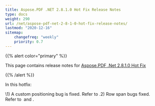 ```yaml
---
title: Aspose.PDF .NET 2.8.1.0 Hot Fix Release Notes
type: docs
weight: 290
url: /net/aspose-pdf-net-2-8-1-0-hot-fix-release-notes/
lastmod: "2020-12-16"
sitemap:
    changefreq: "weekly"
    priority: 0.7
---
```


{{% alert color="primary" %}} 

This page contains release notes for [Aspose.PDF .Net 2.8.1.0 Hot Fix](http://www.aspose.com/downloads/pdf/net/new-releases/aspose.pdf-.net-2.8.1.0-hot-fix/)

{{% /alert %}} 

In this hotfix:

\1) A custom positioning bug is fixed. Refer to .2) Row span bugs fixed. Refer to  and .


